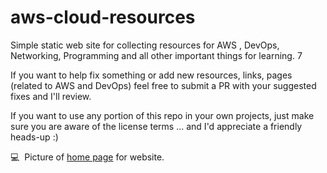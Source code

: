 # aws-cloud-resources
Simple static web site for collecting resources for AWS , DevOps, Networking, Programming and all other important things for learning. 7

If you want to help fix something or add new resources, links, pages (related to AWS and DevOps)  feel free to submit a PR with your suggested fixes and I'll review.

If you want to use any portion of this repo in your own projects, just make sure you are aware of the license terms ... and I'd appreciate a friendly heads-up :)


:computer: &nbsp;Picture of [home page](https://github.com/JustPLegend/aws-cloud-resources/blob/main/indexpage.png) for website. 

